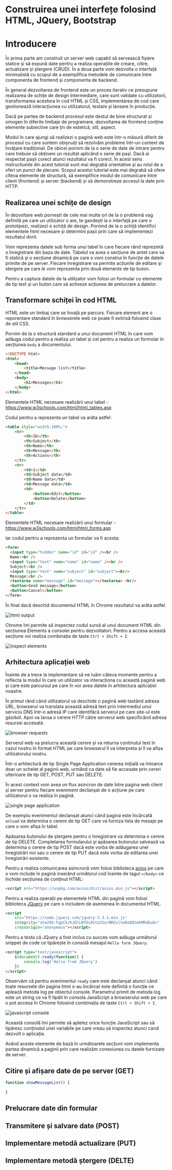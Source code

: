# Construirea unei interfețe folosind HTML, JQuery, Bootstrap

# Introducere

În prima parte am construit un server web capabil să servească fișiere statice și să expună date pentru a realiza operațiile de creare, citire, actualizare și ștergere (CRUD). În a doua parte vom dezvolta o interfață minimalistă cu scopul de a exemplifica metodele de comunicare între componenta de frontend și componenta de backend. 

În general dezvoltarea de frontend este un proces iterativ ce presupune realizarea de schițe de design întermediare, care sunt validate cu utilizatorii, transformarea acestora în cod HTML și CSS, implementarea de cod care gestionează interacțiunea cu utilizatorul, testare și lansare în producție. 

Dacă pe partea de backend procesul este destul de bine structurat și omogen în diferite limbaje de programare, dezvoltarea de frontend conține elemente subiective care țin de estetică, stil, aspect. 

Modul în care ajungi să realizezi o pagină web este într-o măsură diferit de procesul cu care suntem obișnuiți să rezolvăm probleme într-un context de învățare tradițional. De obicei pornim de la o serie de date de intrare pentru care trebuie să obținem un rezultat aplicând o serie de pași. Dacă ai respectat pașii corect atunci rezultatul va fi corect. În acest sens instructiunile din acest tutorial sunt mai degrabă orientative și au rolul de a oferi un punct de plecare. Scopul acestui tutorial este mai degrabă să ofere cîteva elemente de structură, să exemplifice modul de comunicare între client (frontend) și server (backend) și să demonstreze accesul la date prin HTTP.

## Realizarea unei schițe de design

În dezvoltare web pornești de cele mai multe ori de la o problemă vag definită pe care un utilizator o are, te gandești la o interfață pe care o prototipezi, realizezi o schiță de design. Pornind de la o schiță identifici elementele html necesare și determini pașii prin care să implementezi rezultatul dorit.

Vom reprezenta datele sub forma unui tabel în care fiecare rând reprezintă o înregistrare din baza de date. Tabelul va avea o secțiune de antet care va fi statică și o secțiune dinamică pe care o vom construi în funcție de datele primite de pe server. Fiecare înregistrare va permite acțiunile de editare și stergere pe care le vom reprezenta prin două elemente de tip buton.

Pentru a captura datele de la utilizator vom folosi un formular cu elemente de tip text și un buton care să activeze acțiunea de prelucrare a datelor.

## Transformare schiței în cod HTML

HTML este un limbaj care se învațâ pe parcurs. Fiecare element are o reporentare standard în browserele web ce poate fi extinsă folosind clase de stil CSS. 

Pornim de la o structură standard a unui document HTML în care vom adăuga codul pentru a realiza un tabel și cel pentru a realiza un formular în secțiunea ```body``` a documentului.

```html
<!DOCTYPE html>
<html>
    <head>
        <title>Message list</title>
    </head>
    <body>
        <h1>Messages</h1>
    </body>
</html>
```

Elementele HTML necesare realizării unui tabel - https://www.w3schools.com/html/html_tables.asp

Codul pentru a reprezenta un tabel va arăta astfel:
```html
<table style="width:100%;">
    <tr>
        <th>ID</th>
        <th>Subject</th>
        <th>Name</th> 
        <th>Message</th>
        <th>Actions</th>
    </tr>
    <tr>
        <td>1</td>
        <td>Subject data</td>
        <td>Name data</td>
        <td>Message data</td>
        <td>
            <button>Edit</button>
            <button>Delete</button>
        </td>
    </tr>
</table>
```

Elementele HTML necesare realizării unui formular - https://www.w3schools.com/html/html_forms.asp 

Iar codul pentru a reprezenta un formular va fi acesta:

```html
<form>
  <input type="hidden" name="id" id="id" /><br />
  Name:<br />
  <input type="text" name="name" id="name" /><br />
  Subject:<br />
  <input type="text" name="subject" id="subject"><br/>
  Message:<br />
  <textarea name="message" id="message"></textarea> <br/>
  <button>Send message</button>
  <button>Cancel</button>
</form>
```

În final dacă deschid documentul HTML în Chrome rezultatul va arăta astfel.

![html output](./docs/01101-html.png)


Chrome îmi permite să inspectez codul sursă al unui document HTML din secțiunea Elements a consolei pentru dezvoltatori. Pentru a accesa această secțiune voi realiza combinația de taste ```Ctrl + Shift + I```

![inspect elements](./docs/01102-inspect-elements.png)

## Arhitectura aplicației web

Înainte de a trece la implementare să ne luăm câteva momente pentru a reflecta la modul în care un utilizator va interacționa cu această pagină web și care este parcursul pe care în vor avea datele în arhitectura aplicației noastre.

În primul rând când utilizatorul va deschide o pagină web tastând adresa URL, browserul va translata această adresă text prin intermediul unui serviciu DNS într-o adresă IP care identifăcă serverul pe care site-ul este găzduit. Apoi va lansa o cerere HTTP către serverul web specificând adresa resursei accesată. 

![browser requests](./docs/01103-browser-server-request.png)

Serverul web va prelucra această cerere și va returna continutul text în cazul nostru în format HTML pe care browserul îl va interpreta și îl va afișa utilizatorului nostru.

Într-o arhitectură de tip Single Page Application cererea inițială va întoarce doar un schelet al paginii web, urmând ca  date să fie accesate prin cereri ulterioare de tip GET, POST, PUT sau DELETE.

În acest context vom avea un flux asincron de date între pagina web client și server pentru fiecare eveniment declanșat de o acțiune pe care utilizatorul o va realiza în pagină.

![single page application](./docs/01104-spa-architecture.png)

De exemplu evenimentul declanșat atunci când pagina este încărcată ```onload``` va determina o cerere de tip GET care va furniza lista de mesaje pe care o vom afișa în tabel. 

Apăsarea butonului de ștergere pentru o înregistrare va determina o cerere de tip DELETE. Completarea formularului și apăsarea butonului salvează va determina o cerere de tip POST dacă este vorba de adăugarea unei înregistrări noi sau o cerere de tip PUT dacă este vorba de editarea unei înregistrări existente.

Pentru a realiza comunicarea asincronă vom folosi biblioteca [axios](https://github.com/axios/axios) pe care o vom include în pagină inserând următorul cod înainte de tagul ```</body>``` ce închide secțiunea de conținut HTML:

```html
<script src="https://unpkg.com/axios/dist/axios.min.js"></script>
```

Pentru a realiza operații pe elementele HTML din pagină vom folosi biblioteca [JQuery](https://jquery.com/) pe care o includem de asemenea în documentul HTML.

```html
<script 
    src="https://code.jquery.com/jquery-3.3.1.min.js"
    integrity="sha256-FgpCb/KJQlLNfOu91ta32o/NMZxltwRo8QtmkMRdAu8="
    crossorigin="anonymous"></script>
```

Pentru a testa că JQuery a fost inclus cu succes vom adăuga următorul snippet de code ce tipărește în consolă mesajul ```Hello form JQuery```.

```html
<script type="text/javascript">
    $(document).ready(function() {
        console.log('Hello from JQuery')
    })
</script>
```

Observăm că pentru evenimentul ```ready``` care este declanșat atunci când toate resursele din pagina html s-au încărcat este definită o funcție ce aplează metoda log pe obiectul console. Parametrul primit de metoda log este un string ce va fi tipăit în consola JavaScript a browserului web pe care o pot accesa în Chrome folosind combinația de taste ```Ctrl + Shift + I```.

![javascript console](./docs/01105-chrome-console.png)

Această consolă îmi permite să aplelez orice funcție JavaScript sau să tipăresc conținutul unei variabile pe care vreau să inspectez atunci cand dezvolt o aplicație. 

Având aceste elemente de bază în următoarele secțiuni vom implementa partea dinamică a paginii prin care realizăm conexiunea cu datele furnizate de server.

## Citire și afișare date de pe server (GET)

```javascript
function showMessageList() {
    
}
```

## Prelucrare date din formular

## Transmitere și salvare date (POST)

## Implementare metodă actualizare (PUT)

## Implementare metodă ștergere (DELTE)

